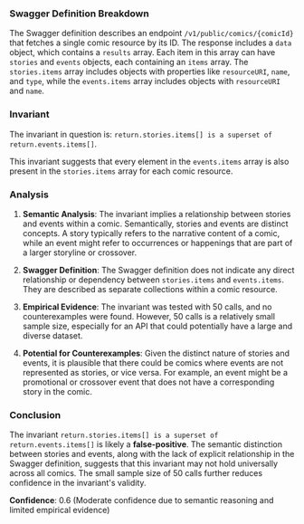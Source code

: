 ### Swagger Definition Breakdown

The Swagger definition describes an endpoint `/v1/public/comics/{comicId}` that fetches a single comic resource by its ID. The response includes a `data` object, which contains a `results` array. Each item in this array can have `stories` and `events` objects, each containing an `items` array. The `stories.items` array includes objects with properties like `resourceURI`, `name`, and `type`, while the `events.items` array includes objects with `resourceURI` and `name`.

### Invariant

The invariant in question is: `return.stories.items[] is a superset of return.events.items[]`.

This invariant suggests that every element in the `events.items` array is also present in the `stories.items` array for each comic resource.

### Analysis

1. **Semantic Analysis**: The invariant implies a relationship between stories and events within a comic. Semantically, stories and events are distinct concepts. A story typically refers to the narrative content of a comic, while an event might refer to occurrences or happenings that are part of a larger storyline or crossover.

2. **Swagger Definition**: The Swagger definition does not indicate any direct relationship or dependency between `stories.items` and `events.items`. They are described as separate collections within a comic resource.

3. **Empirical Evidence**: The invariant was tested with 50 calls, and no counterexamples were found. However, 50 calls is a relatively small sample size, especially for an API that could potentially have a large and diverse dataset.

4. **Potential for Counterexamples**: Given the distinct nature of stories and events, it is plausible that there could be comics where events are not represented as stories, or vice versa. For example, an event might be a promotional or crossover event that does not have a corresponding story in the comic.

### Conclusion

The invariant `return.stories.items[] is a superset of return.events.items[]` is likely a **false-positive**. The semantic distinction between stories and events, along with the lack of explicit relationship in the Swagger definition, suggests that this invariant may not hold universally across all comics. The small sample size of 50 calls further reduces confidence in the invariant's validity.

**Confidence**: 0.6 (Moderate confidence due to semantic reasoning and limited empirical evidence)
